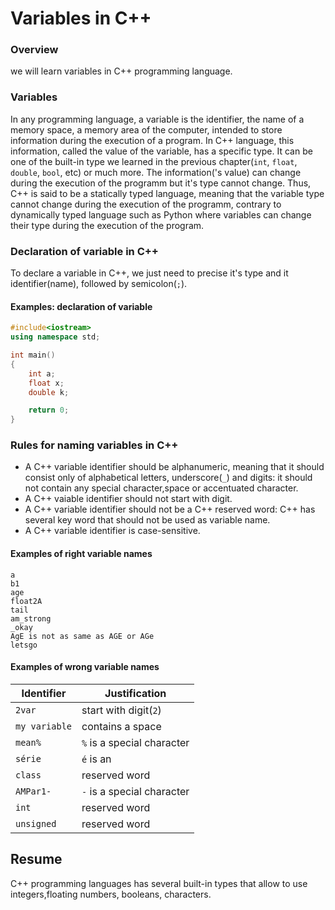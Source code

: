 # Variables in C++

### Overview
 we will learn variables  in C++ programming language.


### Variables
In any programming language, a variable is the identifier, the name of a memory space, a memory area of the computer, intended to store information during the execution of a program. In C++ language, this information, called the value of the variable, has a specific type. It can be one of the built-in type we learned in the previous chapter(````int````, ````float````, ````double````, ````bool````,  etc) or much more. The information('s value) can change during the execution of the programm but it's type cannot change. Thus, C++ is said to be a statically typed language, meaning that the variable type cannot change during the execution of the programm, contrary to dynamically typed language such as Python where variables can change their type during the execution of the program.

### Declaration of variable in C++
To declare a variable in C++, we just need to precise it's type and it identifier(name), followed by semicolon(````;````).


#### Examples: declaration of variable
````C++
#include<iostream>
using namespace std;

int main()
{
    int a;
    float x;
    double k;

    return 0;
}
````
### Rules for naming variables in C++
* A C++ variable identifier should be alphanumeric, meaning that it should consist only of  alphabetical letters, underscore(````_````) and digits: it should not contain any special character,space or accentuated character.
* A C++ vaiable identifier should not start with digit.
* A C++ variable identifier should not be a C++ reserved word: C++ has several key word that should not be used as variable name.
* A C++ variable identifier is case-sensitive.

#### Examples of right variable names
````
a
b1
age
float2A
tail
am_strong
_okay
AgE is not as same as AGE or AGe
letsgo
````



#### Examples of wrong variable names
|Identifier|Justification
|--------|----------|
|````2var````|start with digit(````2````)|
|````my variable````|contains a space|
|````mean%````|````%```` is a special character|
|````série````|````é```` is an
|````class````|reserved word|accentuated character|
|````AMPar1-````|````-```` is a special character|
|````int````| reserved word|
|````unsigned````| reserved word|




## Resume

 C++ programming languages has several built-in types that allow to use integers,floating numbers, booleans, characters.